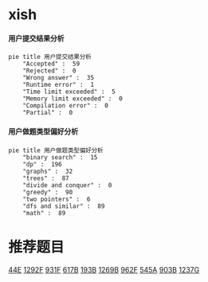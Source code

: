 # xish

<!-- tabs:start -->



#### **用户提交结果分析**

```mermaid
pie title 用户提交结果分析
    "Accepted" :  59
    "Rejected" :  0
    "Wrong answer" :  35
    "Runtime error" :  1
    "Time limit exceeded" :  5
    "Memory limit exceeded" :  0
    "Compilation error" :  0
    "Partial" :  0
```

#### **用户做题类型偏好分析**

```mermaid
pie title 用户做题类型偏好分析
    "binary search" :  15
    "dp" :  196
    "graphs" :  32
    "trees" :  87
    "divide and conquer" :  0
    "greedy" :  90
    "two pointers" :  6
    "dfs and similar" :  89
    "math" :  89
```



<!-- tabs:end -->
# 推荐题目
[44E](https://codeforces.com/contest/44/problem/E)
[1292F](https://codeforces.com/contest/1292/problem/F)
[931F](https://codeforces.com/contest/931/problem/F)
[617B](https://codeforces.com/contest/617/problem/B)
[193B](https://codeforces.com/contest/193/problem/B)
[1269B](https://codeforces.com/contest/1269/problem/B)
[962F](https://codeforces.com/contest/962/problem/F)
[545A](https://codeforces.com/contest/545/problem/A)
[903B](https://codeforces.com/contest/903/problem/B)
[1237G](https://codeforces.com/contest/1237/problem/G)
